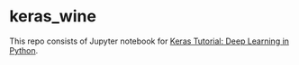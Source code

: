 # keras_wine

This repo consists of Jupyter notebook for [Keras Tutorial: Deep Learning in Python](https://www.datacamp.com/community/tutorials/deep-learning-python).
